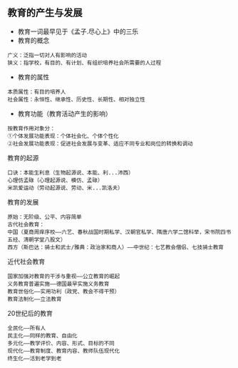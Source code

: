 ## 教育的产生与发展
- 教育一词最早见于《孟子.尽心上》中的三乐
- 教育的概念
```
广义：泛指一切对人有影响的活动
狭义：指学校，有目的、有计划、有组织培养社会所需要的人过程
```
- 教育的属性
```
本质属性：有目的培养人
社会属性：永恒性、继承性、历史性、长期性、相对独立性
```
- 教育功能（教育活动产生的影响）
```
按教育作用对象分：
①个体发展功能表现：个体社会化、个体个性化
②社会发展功能表现：促进社会发展与变革、适应不同专业和岗位的转换和调动
```
教育的起源
```
口诀：本能生利息（生物起源说、本能、利...沛西）
心理仿孟碌（心理起源说、模仿、孟碌）
米凯爱运动（劳动起源说、劳动、米...凯洛夫）
```
教育的发展
```
原始：无阶级、公平、内容简单
古代社会教育：
中国（夏商周痒序校——六艺、春秋战国时期私学、汉朝官私学、隋唐六学二馆科举，宋书院四书五经、清朝学堂八股文）
西方（斯巴达：骑士和武士/雅典：政治家和商人）——中世纪：七艺教会僧侣、七技骑士教育
```
近代社会教育
```
国家加强对教育的干涉与重视——公立教育的崛起
义务教育普遍实施——德国最早实施义务教育
教育世俗化——实用功利（政党、教会不得干预）
教育法制化——立法教育
```
20世纪后的教育
```
全民化——所有人
民主化——同样的教育、自由化
多元化——教学评价、内容、形式、目标的不同
现代化——教育制度、教育内容、教师队伍现代化
终生化——活到老学到老
```
